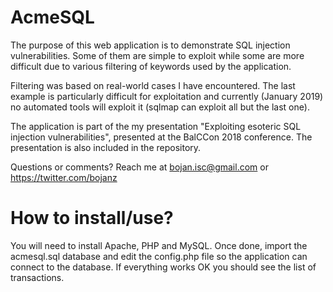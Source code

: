 # AcmeSQL
The purpose of this web application is to demonstrate SQL injection
vulnerabilities. Some of them are simple to exploit while some are more 
difficult due to various filtering of keywords used by the application.

Filtering was based on real-world cases I have encountered. The last
example is particularly difficult for exploitation and currently (January 2019)
no automated tools will exploit it (sqlmap can exploit all but the last one).

The application is part of the my presentation "Exploiting esoteric SQL
injection vulnerabilities", presented at the BalCCon 2018 conference.
The presentation is also included in the repository.

Questions or comments?
Reach me at bojan.isc@gmail.com or https://twitter.com/bojanz


# How to install/use?

You will need to install Apache, PHP and MySQL.
Once done, import the acmesql.sql database and edit the config.php file
so the application can connect to the database.
If everything works OK you should see the list of transactions.

